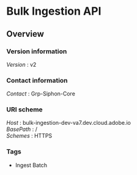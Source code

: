 # Bulk Ingestion API


<a name="overview"></a>
## Overview

### Version information
*Version* : v2


### Contact information
*Contact* : Grp-Siphon-Core


### URI scheme
*Host* : bulk-ingestion-dev-va7.dev.cloud.adobe.io  
*BasePath* : /  
*Schemes* : HTTPS


### Tags

* Ingest Batch



